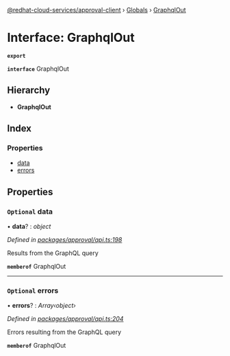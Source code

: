 [@redhat-cloud-services/approval-client](../README.md) › [Globals](../globals.md) › [GraphqlOut](graphqlout.md)

# Interface: GraphqlOut

**`export`** 

**`interface`** GraphqlOut

## Hierarchy

* **GraphqlOut**

## Index

### Properties

* [data](graphqlout.md#optional-data)
* [errors](graphqlout.md#optional-errors)

## Properties

### `Optional` data

• **data**? : *object*

*Defined in [packages/approval/api.ts:198](https://github.com/leSamo/javascript-clients/blob/master/packages/approval/api.ts#L198)*

Results from the GraphQL query

**`memberof`** GraphqlOut

___

### `Optional` errors

• **errors**? : *Array‹object›*

*Defined in [packages/approval/api.ts:204](https://github.com/leSamo/javascript-clients/blob/master/packages/approval/api.ts#L204)*

Errors resulting from the GraphQL query

**`memberof`** GraphqlOut
